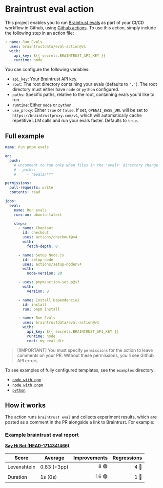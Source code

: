 # Braintrust eval action

This project enables you to run [Braintrust evals](braintrust.dev) as part of
your CI/CD workflow in Github, using
[Github actions](https://github.com/features/actions). To use this action,
simply include the following step in an action file:

```yaml
- name: Run Evals
  uses: braintrustdata/eval-action@v1
  with:
    api_key: ${{ secrets.BRAINTRUST_API_KEY }}
    runtime: node
```


You can configure the following variables:

- `api_key`: Your
  [Braintrust API key](https://www.braintrust.dev/docs/welcome/start#create-an-api-key).
- `root`: The root directory containing your evals (defaults to `'.'`). The root
  directory must either have `node` or `python` configured.
- `paths`: Specific paths, relative to the root, containing evals you'd like to
  run.
- `runtime`: Either `node` or `python`
- `use_proxy`: Either `true` or `false`. If set, `OPENAI_BASE_URL` will be set
  to `https://braintrustproxy.com/v1`, which will automatically cache repetitive
  LLM calls and run your evals faster. Defaults to `true`.

## Full example

```yaml
name: Run pnpm evals

on:
  push:
    # Uncomment to run only when files in the 'evals' directory change
    # - paths:
    #     - "evals/**"

permissions:
  pull-requests: write
  contents: read

jobs:
  eval:
    name: Run evals
    runs-on: ubuntu-latest

    steps:
      - name: Checkout
        id: checkout
        uses: actions/checkout@v4
        with:
          fetch-depth: 0

      - name: Setup Node.js
        id: setup-node
        uses: actions/setup-node@v4
        with:
          node-version: 20

      - uses: pnpm/action-setup@v3
        with:
          version: 8

      - name: Install Dependencies
        id: install
        run: pnpm install

      - name: Run Evals
        uses: braintrustdata/eval-action@v1
        with:
          api_key: ${{ secrets.BRAINTRUST_API_KEY }}
          runtime: node
          root: my_eval_dir
```

> [!IMPORTANT] You must specify `permissions` for the action to leave comments
> on your PR. Without these permissions, you'll see Github API errors.

To see examples of fully configured templates, see the `examples` directory:

- [`node with npm`](examples/npm.yml)
- [`node with pnpm`](examples/pnpm.yml)
- [`python`](examples/python.yml)

## How it works

The action runs `braintrust eval` and collects experiment results, which are
posted as a comment in the PR alongside a link to Braintrust. For example:

### Example braintrust eval report

**[Say Hi Bot (HEAD-1714341466)](https://www.braintrustdata.com/app/braintrustdata.com/p/Say%20Hi%20Bot/experiments/HEAD-1714341466)**

| Score       | Average     | Improvements | Regressions |
| ----------- | ----------- | -----------: | ----------: |
| Levenshtein | 0.83 (+3pp) |         8 🟢 |        4 🔴 |
| Duration    | 1s (0s)     |        16 🟢 |        1 🔴 |
